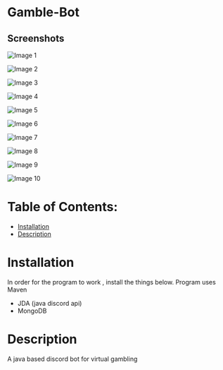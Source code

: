 # Gamble-Bot

## Screenshots
![Image 1](screenshots/generalcommandpage.PNG)

![Image 2](screenshots/gamecommandpage.PNG)

![Image 3](screenshots/cosmeticpage.PNG)

![Image 4](screenshots/modtoolpage.PNG)

![Image 5](screenshots/badgeshoppage.PNG)

![Image 6](screenshots/bannershoppage.PNG)

![Image 7](screenshots/commandshoppage.PNG)

![Image 8](screenshots/creditcardpage.PNG)

![Image 9](screenshots/dicerollpage.PNG)

![Image 10](screenshots/coinflippage.PNG)


# Table of Contents:
- [Installation](#Installation)
- [Description](#Description)

# Installation
In order for the program to work , install the things below. Program uses Maven
* JDA (java discord api)
* MongoDB

# Description
A java based discord bot  for virtual gambling


